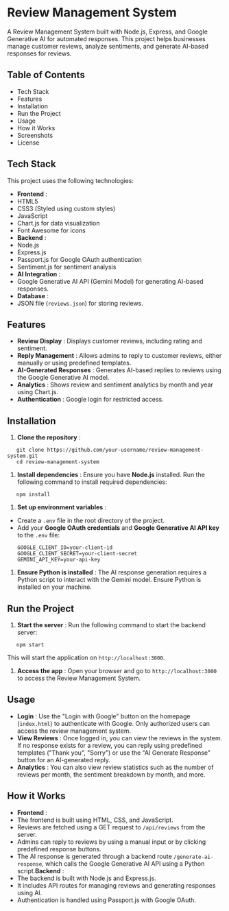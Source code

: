# Review Management System

A Review Management System built with Node.js, Express, and Google Generative AI for automated responses. This project helps businesses manage customer reviews, analyze sentiments, and generate AI-based responses for reviews.

## Table of Contents

* Tech Stack
* Features
* Installation
* Run the Project
* Usage
* How it Works
* Screenshots
* License

## Tech Stack

This project uses the following technologies:

* **Frontend** :
* HTML5
* CSS3 (Styled using custom styles)
* JavaScript
* Chart.js for data visualization
* Font Awesome for icons
* **Backend** :
* Node.js
* Express.js
* Passport.js for Google OAuth authentication
* Sentiment.js for sentiment analysis
* **AI Integration** :
* Google Generative AI API (Gemini Model) for generating AI-based responses.
* **Database** :
* JSON file (`reviews.json`) for storing reviews.

## Features

* **Review Display** : Displays customer reviews, including rating and sentiment.
* **Reply Management** : Allows admins to reply to customer reviews, either manually or using predefined templates.
* **AI-Generated Responses** : Generates AI-based replies to reviews using the Google Generative AI model.
* **Analytics** : Shows review and sentiment analytics by month and year using Chart.js.
* **Authentication** : Google login for restricted access.

## Installation

1. **Clone the repository** :

```
   git clone https://github.com/your-username/review-management-system.git
   cd review-management-system
```

1. **Install dependencies** :
   Ensure you have **Node.js** installed. Run the following command to install required dependencies:

```
   npm install
```

1. **Set up environment variables** :

* Create a `.env` file in the root directory of the project.
* Add your **Google OAuth credentials** and **Google Generative AI API key** to the `.env` file:
  ```
  GOOGLE_CLIENT_ID=your-client-id
  GOOGLE_CLIENT_SECRET=your-client-secret
  GEMINI_API_KEY=your-api-key
  ```

1. **Ensure Python is installed** :
   The AI response generation requires a Python script to interact with the Gemini model. Ensure Python is installed on your machine.

## Run the Project

1. **Start the server** :
   Run the following command to start the backend server:

```
   npm start
```

   This will start the application on `http://localhost:3000`.

1. **Access the app** :
   Open your browser and go to `http://localhost:3000` to access the Review Management System.

## Usage

* **Login** : Use the "Login with Google" button on the homepage (`index.html`) to authenticate with Google. Only authorized users can access the review management system.
* **View Reviews** : Once logged in, you can view the reviews in the system. If no response exists for a review, you can reply using predefined templates ("Thank you", "Sorry") or use the "AI Generate Response" button for an AI-generated reply.
* **Analytics** : You can also view review statistics such as the number of reviews per month, the sentiment breakdown by month, and more.

## How it Works

* **Frontend** :
* The frontend is built using HTML, CSS, and JavaScript.
* Reviews are fetched using a GET request to `/api/reviews` from the server.
* Admins can reply to reviews by using a manual input or by clicking predefined response buttons.
* The AI response is generated through a backend route `/generate-ai-response`, which calls the Google Generative AI API using a Python script.**Backend** :
* The backend is built with Node.js and Express.js.
* It includes API routes for managing reviews and generating responses using AI.
* Authentication is handled using Passport.js with Google OAuth.
